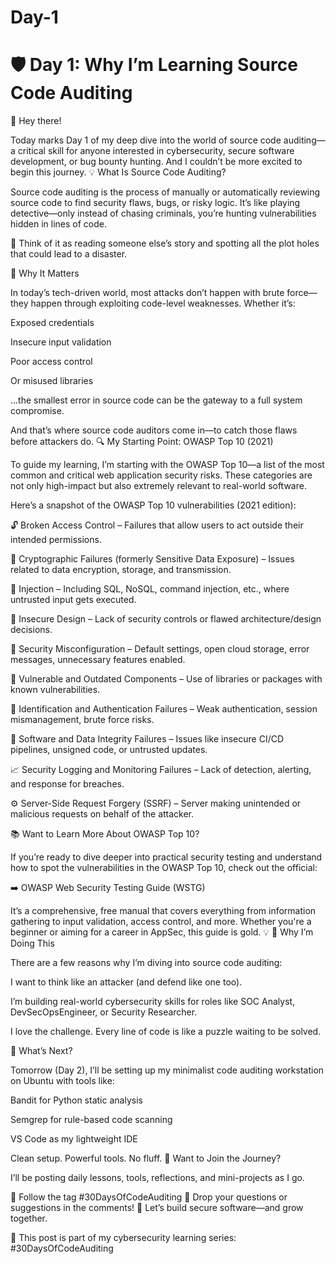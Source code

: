 # Day-1

# 🛡️ Day 1: Why I’m Learning Source Code Auditing
👋 Hey there!

Today marks Day 1 of my deep dive into the world of source code auditing—a critical skill for anyone interested in cybersecurity, secure software development, or bug bounty hunting. And I couldn’t be more excited to begin this journey.
💡 What Is Source Code Auditing?

Source code auditing is the process of manually or automatically reviewing source code to find security flaws, bugs, or risky logic. It’s like playing detective—only instead of chasing criminals, you’re hunting vulnerabilities hidden in lines of code.

   🧩 Think of it as reading someone else’s story and spotting all the plot holes that could lead to a disaster.

🚨 Why It Matters

In today’s tech-driven world, most attacks don’t happen with brute force—they happen through exploiting code-level weaknesses. Whether it’s:

  Exposed credentials

  Insecure input validation

  Poor access control

   Or misused libraries

...the smallest error in source code can be the gateway to a full system compromise.

And that’s where source code auditors come in—to catch those flaws before attackers do.
🔍 My Starting Point: OWASP Top 10 (2021)

To guide my learning, I’m starting with the OWASP Top 10—a list of the most common and critical web application security risks. These categories are not only high-impact but also extremely relevant to real-world software.

Here’s a snapshot of the OWASP Top 10 vulnerabilities (2021 edition):
 
  🔓 Broken Access Control
    – Failures that allow users to act outside their intended permissions.

   🧬 Cryptographic Failures (formerly Sensitive Data Exposure)
    – Issues related to data encryption, storage, and transmission.

  💉 Injection
    – Including SQL, NoSQL, command injection, etc., where untrusted input gets executed.

  🔧 Insecure Design
    – Lack of security controls or flawed architecture/design decisions.

   🔑 Security Misconfiguration
    – Default settings, open cloud storage, error messages, unnecessary features enabled.

  🧪 Vulnerable and Outdated Components
    – Use of libraries or packages with known vulnerabilities.

   🚧 Identification and Authentication Failures
    – Weak authentication, session mismanagement, brute force risks.

   🧰 Software and Data Integrity Failures
    – Issues like insecure CI/CD pipelines, unsigned code, or untrusted updates.

  📈 Security Logging and Monitoring Failures
    – Lack of detection, alerting, and response for breaches.

  ⚙️ Server-Side Request Forgery (SSRF)
    – Server making unintended or malicious requests on behalf of the attacker.

📚 Want to Learn More About OWASP Top 10?

If you’re ready to dive deeper into practical security testing and understand how to spot the vulnerabilities in the OWASP Top 10, check out the official:

➡️ OWASP Web Security Testing Guide (WSTG)

It’s a comprehensive, free manual that covers everything from information gathering to input validation, access control, and more. Whether you're a beginner or aiming for a career in AppSec, this guide is gold. 💡
🎯 Why I’m Doing This

There are a few reasons why I’m diving into source code auditing:

   I want to think like an attacker (and defend like one too).

   I’m building real-world cybersecurity skills for roles like SOC Analyst, DevSecOpsEngineer, or Security Researcher.

   I love the challenge. Every line of code is like a puzzle waiting to be solved.

🧭 What’s Next?

Tomorrow (Day 2), I’ll be setting up my minimalist code auditing workstation on Ubuntu with tools like:

  Bandit for Python static analysis
  
  Semgrep for rule-based code scanning

  VS Code as my lightweight IDE

Clean setup. Powerful tools. No fluff.
🤝 Want to Join the Journey?

I’ll be posting daily lessons, tools, reflections, and mini-projects as I go.

🧰 Follow the tag #30DaysOfCodeAuditing
🔐 Drop your questions or suggestions in the comments!
💬 Let’s build secure software—and grow together.

  📌 This post is part of my cybersecurity learning series: #30DaysOfCodeAuditing


